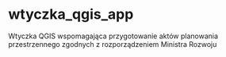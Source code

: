 # wtyczka_qgis_app
Wtyczka QGIS wspomagająca przygotowanie aktów planowania przestrzennego zgodnych z rozporządzeniem Ministra Rozwoju

